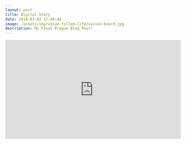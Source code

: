 ```yaml
---
layout: post
title: Digital Story
date: 2018-07-02 17:40:49
image: /assets/img/value-filled-life/vision-board.jpg
description: My Final Prague Blog Post!
---
```


<iframe width="560" height="315" src="https://www.youtube.com/embed/WUyBXJ5RaDU" frameborder="0" allow="autoplay; encrypted-media" allowfullscreen></iframe>